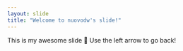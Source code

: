 ```yaml
---
layout: slide
title: "Welcome to nuovodw's slide!"
---
```

This is my awesome slide :tada:
Use the left arrow to go back!
